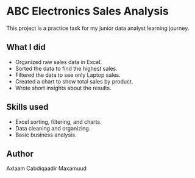 
# ABC Electronics Sales Analysis

This project is a practice task for my junior data analyst learning journey.

## What I did

- Organized raw sales data in Excel.
- Sorted the data to find the highest sales.
- Filtered the data to see only Laptop sales.
- Created a chart to show total sales by product.
- Wrote short insights about the results.

## Skills used

- Excel sorting, filtering, and charts.
- Data cleaning and organizing.
- Basic business analysis.

## Author

Axlaam Cabdiqaadir Maxamuud
